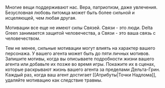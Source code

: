 Многие вещи поддерживают нас. Вера, патриотизм, даже увлечения. Безусловная любовь питомца может быть более сильной и исцеляющей, чем любая другая. 

Мотивации все еще не имеют силы Связей. Связи - это люди. Delta Green занимается защитой человечества, а Связи - это ваша связь с человечеством. 

Тем не менее, сильные мотивации могут влиять на характер вашего персонажа. У вашего агента может быть до пяти личных мотивов. Запишите мотивы, когда вы описываете подробности жизни вашего агента или добавьте их позже во время игры. Покажите их в сценах, которые раскрывают жизнь вашего агента за пределами Дельта-Грин. Каждый раз, когда ваш агент достигает [[Атрибуты|Точки Надлома]], удаляйте мотивацию как следствие травмы.
